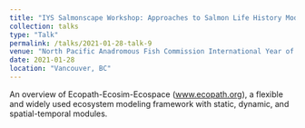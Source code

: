 ```yaml
---
title: "IYS Salmonscape Workshop: Approaches to Salmon Life History Modeling - an Overview of Ecopath-Ecosim-Ecospace"
collection: talks
type: "Talk"
permalink: /talks/2021-01-28-talk-9
venue: "North Pacific Anadromous Fish Commission International Year of the Salmon Workshop Series"
date: 2021-01-28
location: "Vancouver, BC"
---
```


An overview of Ecopath-Ecosim-Ecospace (www.ecopath.org), a flexible and widely used ecosystem modeling framework with static, dynamic, and spatial-temporal modules.
